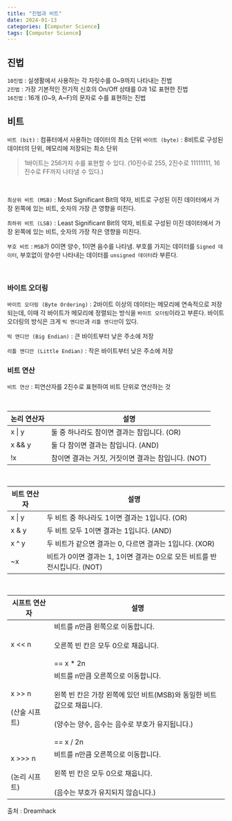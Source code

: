 ```yaml
---
title: "진법과 비트"
date: 2024-01-13
categories: [Computer Science]
tags: [Computer Science]
---
```


## 진법
`10진법` : 실생활에서 사용하는 각 자릿수를 0~9까지 나타내는 진법  
`2진법` : 가장 기본적인 전기적 신호의 On/Off 상태를 0과 1로 표현한 진법  
`16진법` : 16개 (0~9, A~F)의 문자로 수를 표현하는 진법  

## 비트
`비트 (bit)` : 컴퓨터에서 사용하는 데이터의 최소 단위
`바이트 (byte)` : 8비트로 구성된 데이터의 단위, 메모리에 저장되는 최소 단위
> 1바이트는 256가지 수를 표현할 수 있다. (10진수로 255, 2진수로 11111111, 16진수로 FF까지 나타낼 수 있다.)  

&nbsp;  

`최상위 비트 (MSB)` : Most Significant Bit의 약자, 비트로 구성된 이진 데이터에서 가장 왼쪽에 있는 비트, 숫자의 가장 큰 영향을 미친다.

`최하위 비트 (LSB)` : Least Significant Bit의 약자, 비트로 구성된 이진 데이터에서 가장 왼쪽에 있는 비트, 숫자의 가장 작은 영향을 미친다.

`부호 비트` : `MSB`가 0이면 양수, 1이면 음수를 나타냄. 부호를 가지는 데이터를 `Signed 데이터`, 부호없이 양수만 나타내는 데이터를 `unsigned 데이터`라 부른다.  

&nbsp;  

### 바이트 오더링

`바이트 오더링 (Byte Ordering)` : 2바이트 이상의 데이터는 메모리에 연속적으로 저장되는데, 이때 각 바이트가 메모리에 정렬되는 방식을 `바이트 오더링`이라고 부른다. 바이트 오더링의 방식은 크게 `빅 엔디안`과 `리틀 엔디안`이 있다.

`빅 엔디안 (Big Endian)` : 큰 바이트부터 낮은 주소에 저장

`리틀 엔디안 (Little Endian)` : 작은 바이트부터 낮은 주소에 저장

### 비트 연산

`비트 연산` : 피연산자를 2진수로 표현하여 비트 단위로 연산하는 것  

&nbsp;  

|논리 연산자|설명|
|---|---|
|x \| y|둘 중 하나라도 참이면 결과는 참입니다. (OR)|
|x && y|둘 다 참이면 결과는 참입니다. (AND)|
|!x|참이면 결과는 거짓, 거짓이면 결과는 참입니다. (NOT)|  

&nbsp;  

| 비트 연산자 | 설명 |
|---|---|
| x \| y | 두 비트 중 하나라도 1이면 결과는 1입니다. (OR) |
| x & y | 두 비트 모두 1이면 결과는 1입니다. (AND) |
| x ^ y | 두 비트가 같으면 결과는 0, 다르면 결과는 1입니다. (XOR) |
| ~x | 비트가 0이면 결과는 1, 1이면 결과는 0으로 모든 비트를 반전시킵니다. (NOT) |  

&nbsp;  

| 시프트 연산자 | 설명 |
|---|---|
| x << n | 비트를 n만큼 왼쪽으로 이동합니다.<br><br>오른쪽 빈 칸은 모두 0으로 채웁니다.<br><br>== x * 2n |
| x >> n<br><br>(산술 시프트) | 비트를 n만큼 오른쪽으로 이동합니다.<br><br>왼쪽 빈 칸은 가장 왼쪽에 있던 비트(MSB)와 동일한 비트 값으로 채웁니다.<br><br>(양수는 양수, 음수는 음수로 부호가 유지됩니다.)<br><br>== x / 2n |
| x >>> n<br><br>(논리 시프트) | 비트를 n만큼 오른쪽으로 이동합니다.<br><br>왼쪽 빈 칸은 모두 0으로 채웁니다.<br><br>(음수는 부호가 유지되지 않습니다.) |

출처 : Dreamhack